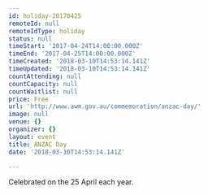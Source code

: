 ```yaml
---
id: holiday-20170425
remoteId: null
remoteIdType: holiday
status: null
timeStart: '2017-04-24T14:00:00.000Z'
timeEnd: '2017-04-25T14:00:00.000Z'
timeCreated: '2018-03-10T14:53:14.141Z'
timeUpdated: '2018-03-10T14:53:14.141Z'
countAttending: null
countCapacity: null
countWaitlist: null
price: Free
url: 'http://www.awm.gov.au/commemoration/anzac-day/'
image: null
venue: {}
organizer: {}
layout: event
title: ANZAC Day
date: '2018-03-10T14:53:14.141Z'

---
```

Celebrated on the 25 April each year.
